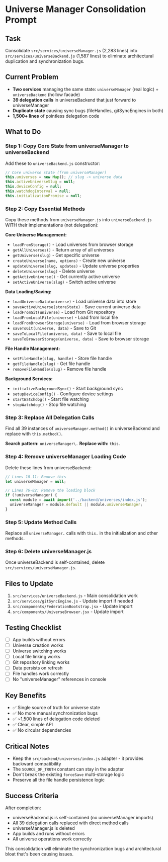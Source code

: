 # Universe Manager Consolidation Prompt

## Task
Consolidate `src/services/universeManager.js` (2,283 lines) into `src/services/universeBackend.js` (1,587 lines) to eliminate architectural duplication and synchronization bugs.

## Current Problem
- **Two services** managing the same state: `universeManager` (real logic) + `universeBackend` (hollow facade)
- **39 delegation calls** in universeBackend that just forward to universeManager
- **Duplicate state** causing sync bugs (fileHandles, gitSyncEngines in both)
- **1,500+ lines** of pointless delegation code

## What to Do

### Step 1: Copy Core State from universeManager to universeBackend
Add these to `universeBackend.js` constructor:
```javascript
// Core universe state (from universeManager)
this.universes = new Map(); // slug -> universe data
this.activeUniverseSlug = null;
this.deviceConfig = null;
this.watchdogInterval = null;
this.initializationPromise = null;
```

### Step 2: Copy Essential Methods
Copy these methods from `universeManager.js` into `universeBackend.js` WITH their implementations (not delegation):

**Core Universe Management:**
- `loadFromStorage()` - Load universes from browser storage
- `getAllUniverses()` - Return array of all universes
- `getUniverse(slug)` - Get specific universe
- `createUniverse(name, options)` - Create new universe
- `updateUniverse(slug, updates)` - Update universe properties
- `deleteUniverse(slug)` - Delete universe
- `getActiveUniverse()` - Get currently active universe
- `setActiveUniverse(slug)` - Switch active universe

**Data Loading/Saving:**
- `loadUniverseData(universe)` - Load universe data into store
- `saveActiveUniverse(storeState)` - Save current universe data
- `loadFromGit(universe)` - Load from Git repository
- `loadFromLocalFile(universe)` - Load from local file
- `loadFromBrowserStorage(universe)` - Load from browser storage
- `saveToGit(universe, data)` - Save to Git
- `saveToLocalFile(universe, data)` - Save to local file
- `saveToBrowserStorage(universe, data)` - Save to browser storage

**File Handle Management:**
- `setFileHandle(slug, handle)` - Store file handle
- `getFileHandle(slug)` - Get file handle
- `removeFileHandle(slug)` - Remove file handle

**Background Services:**
- `initializeBackgroundSync()` - Start background sync
- `setupDeviceConfig()` - Configure device settings
- `startWatchdog()` - Start file watching
- `stopWatchdog()` - Stop file watching

### Step 3: Replace All Delegation Calls
Find all 39 instances of `universeManager.method()` in universeBackend and replace with `this.method()`.

**Search pattern:** `universeManager\.`
**Replace with:** `this.`

### Step 4: Remove universeManager Loading Code
Delete these lines from universeBackend:
```javascript
// Lines 10-11: Remove this
let universeManager = null;

// Lines 76-82: Remove the loading block
if (!universeManager) {
  const module = await import('../backend/universes/index.js');
  universeManager = module.default || module.universeManager;
}
```

### Step 5: Update Method Calls
Replace all `universeManager.` calls with `this.` in the initialization and other methods.

### Step 6: Delete universeManager.js
Once universeBackend is self-contained, delete `src/services/universeManager.js`.

## Files to Update
1. `src/services/universeBackend.js` - Main consolidation work
2. `src/services/gitSyncEngine.js` - Update import if needed
3. `src/components/FederationBootstrap.jsx` - Update import
4. `src/components/UniverseBrowser.jsx` - Update import

## Testing Checklist
- [ ] App builds without errors
- [ ] Universe creation works
- [ ] Universe switching works  
- [ ] Local file linking works
- [ ] Git repository linking works
- [ ] Data persists on refresh
- [ ] File handles work correctly
- [ ] No "universeManager" references in console

## Key Benefits
- ✅ Single source of truth for universe state
- ✅ No more manual synchronization bugs
- ✅ ~1,500 lines of delegation code deleted
- ✅ Clear, simple API
- ✅ No circular dependencies

## Critical Notes
- Keep the `src/backend/universes/index.js` adapter - it provides backward compatibility
- The `SOURCE_OF_TRUTH` constant can stay in the adapter
- Don't break the existing `forceSave` multi-storage logic
- Preserve all the file handle persistence logic

## Success Criteria
After completion:
- universeBackend.js is self-contained (no universeManager imports)
- All 39 delegation calls replaced with direct method calls
- universeManager.js is deleted
- App builds and runs without errors
- All universe operations work correctly

This consolidation will eliminate the synchronization bugs and architectural bloat that's been causing issues.

